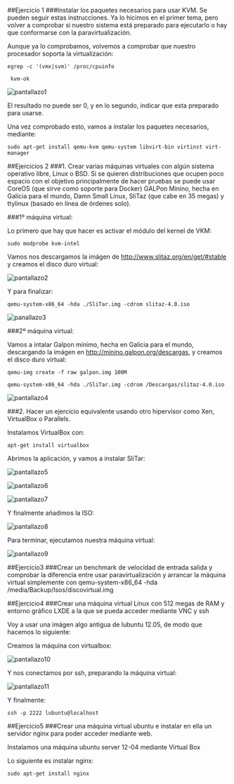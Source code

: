 ##Ejercicio 1
###Instalar los paquetes necesarios para usar KVM. Se pueden seguir estas instrucciones. Ya lo hicimos en el primer tema, pero volver a comprobar si nuestro sistema está preparado para ejecutarlo o hay que conformarse con la paravirtualización.

Aunque ya lo comprobamos, volvemos a comprobar que nuestro procesador soporta la virtualización:

    egrep -c '(vmx|svm)' /proc/cpuinfo

     kvm-ok
     
![pantallazo1](https://dl.dropbox.com/s/mlc9w74gdd4u3x7/pantallazo1.png)     
     
El resultado no puede ser 0, y en lo segundo, indicar que esta preparado para usarse.

Una vez comprobado esto, vamos a instalar los paquetes necesarios, mediante:

    sudo apt-get install qemu-kvm qemu-system libvirt-bin virtinst virt-manager



##Ejercicios 2
###1. Crear varias máquinas virtuales con algún sistema operativo libre, Linux o BSD. Si se quieren distribuciones que ocupen poco espacio con el objetivo principalmente de hacer pruebas se puede usar CoreOS (que sirve como soporte para Docker) GALPon Minino, hecha en Galicia para el mundo, Damn Small Linux, SliTaz (que cabe en 35 megas) y ttylinux (basado en línea de órdenes solo).


###1º máquina virtual:

Lo primero que hay que hacer es activar el módulo del kernel de VKM:

    sudo modprobe kvm-intel
    
Vamos nos descargamos la imágen de http://www.slitaz.org/en/get/#stable y creamos el disco duro virtual:

![pantallazo2](https://dl.dropbox.com/s/f0xpgi6kcmx53r3/pantallazo2.png)

Y para finalizar: 

    qemu-system-x86_64 -hda ./SliTar.img -cdrom slitaz-4.0.iso

![panallazo3](https://dl.dropbox.com/s/vsdvim8p50mblwl/pantallazo3.png)


###2º máquina virtual:


Vamos a intalar Galpon mínimo, hecha en Galicia para el mundo, descargando la imágen en http://minino.galpon.org/descargas, y creamos el disco duro virtual:


    qemu-img create -f raw galpon.img 100M
    
    qemu-system-x86_64 -hda ./SliTar.img -cdrom /Descargas/slitaz-4.0.iso

![pantallazo4](https://dl.dropbox.com/s/u9rfa8xd95ip0jn/pantallazo4.png)


###2. Hacer un ejercicio equivalente usando otro hipervisor como Xen, VirtualBox o Parallels.

Instalamos VirtualBox con:
    
    apt-get install virtualbox
    
Abrimos la aplicación, y vamos a instalar SliTar:

![pantallazo5](https://dl.dropbox.com/s/5vgq6ou34t22gvh/pantallazo5.png)

![pantallazo6](https://dl.dropbox.com/s/qriyo6nn14w97e9/pantallazo6.png)

![pantallazo7](https://dl.dropbox.com/s/7nqotzcn8fvxafr/pantallazo7.png)

Y finalmente añadimos la ISO:

![pantallazo8](https://dl.dropbox.com/s/z3no3jywx6snjfa/pantallazo8.png)

Para terminar, ejecutamos nuestra máquina virtual:

![pantallazo9](https://dl.dropbox.com/s/qyqljhy4f7zc308/pantallazo9.png)



##Ejercicio3
###Crear un benchmark de velocidad de entrada salida y comprobar la diferencia entre usar paravirtualización y arrancar la máquina virtual simplemente con qemu-system-x86_64 -hda /media/Backup/Isos/discovirtual.img



##Ejercicio4
###Crear una máquina virtual Linux con 512 megas de RAM y entorno gráfico LXDE a la que se pueda acceder mediante VNC y ssh

Voy a usar una imágen algo antigua de lubuntu 12.05, de modo que hacemos lo siguiente:

Creamos la máquina con virtualbox:

![pantallazo10](https://dl.dropbox.com/s/63oxvbsmy5sm9er/pantallazo10.png)

Y nos conectamos por ssh, preparando la máquina virtual:

![pantallazo11](https://dl.dropbox.com/s/464jh9hb2d40pgl/pantallazo11.png)

Y finalmente:

    ssh -p 2222 lubuntu@localhost
    

##Ejercicio5
###Crear una máquina virtual ubuntu e instalar en ella un servidor nginx para poder acceder mediante web.

Instalamos una máquina ubuntu server 12-04 mediante Virtual Box


Lo siguiente es instalar nginx:

    sudo apt-get install nginx
